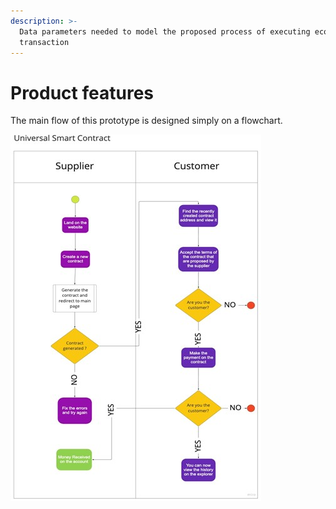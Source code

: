 ```yaml
---
description: >-
  Data parameters needed to model the proposed process of executing economic
  transaction
---
```


# Product features

The main flow of this prototype is designed simply on a flowchart.

![](../.gitbook/assets/Picture1.jpg)
